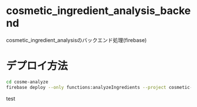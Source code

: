 # cosmetic_ingredient_analysis_backend
cosmetic_ingredient_analysisのバックエンド処理(firebase)

# デプロイ方法
```bash
cd cosme-analyze
firebase deploy --only functions:analyzeIngredients --project cosmetic-ingredient-analysis
```
test